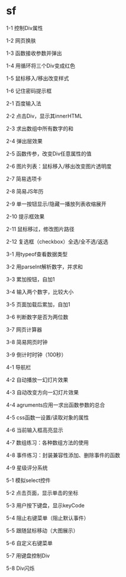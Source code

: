 # sf

  1-1 控制Div属性

  1-2 网页换肤

  1-3 函数接收参数并弹出

  1-4 用循环将三个Div变成红色

  1-5 鼠标移入/移出改变样式

  1-6 记住密码提示框

  2-1 百度输入法

  2-2 点击Div，显示其innerHTML

  2-3 求出数组中所有数字的和

  2-4 弹出层效果

  2-5 函数传参，改变Div任意属性的值

  2-6 图片列表：鼠标移入/移出改变图片透明度

  2-7 简易选项卡

  2-8 简易JS年历

  2-9 单一按钮显示/隐藏一播放列表收缩展开

  2-10 提示框效果

  2-11 鼠标移过，修改图片路径

  2-12 复选框（checkbox）全选/全不选/返选

  3-1 用typeof查看数据类型

  3-2 用parseInt解析数字，并求和

  3-3 累加按钮，自加1

  3-4 输入两个数字，比较大小

  3-5 页面加载后累加，自加1

  3-6 判断数字是否为两位数

  3-7 网页计算器

  3-8 简易网页时钟

  3-9 倒计时时钟（100秒）

  4-1 导航栏

  4-2 自动播放一幻灯片效果

  4-3 自动改变方向一幻灯片效果

  4-4 agruments应用一求出函数参数的总合

  4-5 css函数一设置/读取对象的属性

  4-6 当前输入框高亮显示

  4-7 数组练习：各种数组方法的使用

  4-8 事件练习：封装兼容性添加、删除事件的函数

  4-9 星级评分系统

  5-1 模拟select控件

  5-2 点击页面，显示单击的坐标

  5-3 用户按下键盘，显示keyCode

  5-4 阻止右键菜单（阻止默认事件）

  5-5 跟随鼠标移动（大图展示）

  5-6 自定义右键菜单

  5-7 用键盘控制Div

  5-8 Div闪烁
